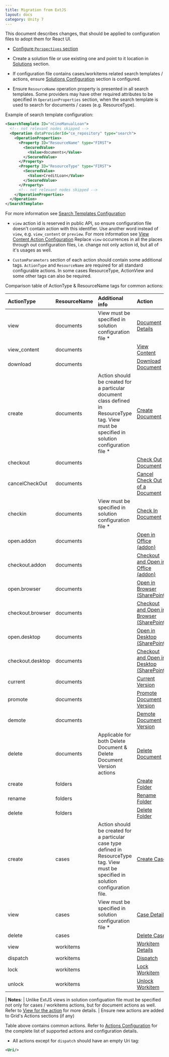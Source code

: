 ```yaml
---
title: Migration from ExtJS
layout: docs
category: Unity 7
---
```

This document describes changes, that should be applied to configuration files to adopt them for React UI.

- [Configure `Perspectives` section](./perspectives.md)

- Create a solution file or use existing one and point to it location in [Solutions](./solutions.md) section.

- If configuration file contains cases/workitems related search templates / actions, ensure 
[Solutions Configuration](./solutions-configuration.md) section is configured. 

- Ensure `ResourceName` operation property is presented in all search templates. Some providers may have
other required attributes to be specified in `OperationProperties` section, when the search template is used 
to search for documents / cases (e.g. ResourceType). 

Example of search template configuration:

```xml
<SearchTemplate ID="nCinoManualLoan">
  <!-- not relevant nodes skipped -->
  <Operation dataProviderId="ce_repository" type="search">
    <OperationProperties>
      <Property ID="ResourceName" type="FIRST">
        <SecuredValue>
          <Value>documents</Value>
        </SecuredValue>
      </Property>
      <Property ID="ResourceType" type="FIRST">
        <SecuredValue>
          <Value>CreditLoan</Value>
        </SecuredValue>
      </Property>
      <!-- not relevant nodes skipped -->
    </OperationProperties>
  </Operation>
</SearchTemplate>
```

For more information see [Search Templates Configuration](./search-templates.md)

- `view` action id is reserved in public API, so ensure configuration file doesn't contain action with this identifier. 
Use another word instead of `view`, e.g. `view_content` or `preview`. For more information see 
[View Content Action Configuration](./actions/view-content.md) Replace `view` occurrences in 
all the places through out configuration files, i.e. change not only action id, but all of it's usages as well.

- `CustomParameters` section of each action should contain some additional tags. `ActionType` and `ResourceName` are 
required for all standard configurable actions. In some cases ResourceType, ActionView and some other tags can also 
be required. 

Comparison table of ActionType & ResourceName tags for common actions:

| ActionType | ResourceName | Additional info | Action |
|:-------|:-------------|:--|:--|
| view      | documents | View must be specified in solution configuration file * | [Document Details](actions/document-details.md) |
| view_content | documents |  | [View Content](actions/view-content.md) |
| download | documents |  | [Download Document](actions/download-document.md) |
| create | documents | Action should be created for a particular document class defined in ResourceType tag. View must be specified in solution configuration file * | [Create Document](actions/create-document.md) |
| checkout | documents |  | [Check Out Document](actions/checkout-document.md) |
| cancelCheckOut | documents |  | [Cancel Check Out of a Document](actions/cancel-checkout-document.md) |
| checkin | documents | View must be specified in solution configuration file * | [Check In Document](actions/checkin-document.md) |
| open.addon | documents |  | [Open in Office (addon)](actions/open-in-office.md#open-in-office-action) |
| checkout.addon | documents |  | [Checkout and Open in Office (addon)](actions/open-in-office.md#check-out-and-open-in-office-action) |
| open.browser | documents |  | [Open in Browser (SharePoint)](actions/open-in-office.md#open-in-browser-action) |
| checkout.browser | documents |  | [Checkout and Open in Browser (SharePoint)](actions/open-in-office.md#check-out-and-open-in-browser-action) |
| open.desktop | documents |  | [Open in Desktop (SharePoint)](actions/open-in-office.md#open-in-desktop-app-action) |
| checkout.desktop | documents |  | [Checkout and Open in Desktop (SharePoint)](actions/open-in-office.md#check-out-and-open-in-desktop-app-action) |
| current | documents |  | [Current Version](actions/current-version.md) |
| promote | documents |  | [Promote Document Version](actions/promote-version.md) |
| demote | documents |  | [Demote Document Version](actions/demote-version.md) |
| delete | documents | Applicable for both Delete Document & Delete Document Version actions | [Delete Document](actions/delete-document.md) |
| create | folders |  | [Create Folder](actions/create-folder.md) |
| rename | folders |  | [Rename Folder](actions/rename-folder.md) |
| delete | folders |  | [Delete Folder](actions/delete-folder.md) |
| create | cases | Action should be created for a particular case type defined in ResourceType tag. View must be specified in solution configuration file. | [Create Case](actions/create-case.md) |
| view | cases | View must be specified in solution configuration file * | [Case Details](actions/case-details.md) |
| delete | cases |  | [Delete Case](actions/delete-case.md) |
| view | workitems |  | [Workitem Details](actions/workitem-details.md) |
| dispatch | workitems |  | [Dispatch](actions/dispatch.md) |
| lock | workitems |  | [Lock Workitem](actions/lock-workitem.md) |
| unlock | workitems |  | [Unlock Workitem](actions/unlock-workitem.md) |

| **Notes**: 
| Unlike ExtJS views in solution configuation file must be specified not only for cases / workitems actions, but for document actions as well. Refer to [View for the action](tags-list/views-tag.md) for more details.
| Ensure new actions are added to Grid's Actions sections (if any)

Table above contains common actions. Refer to [Actions Configuration](./actions.md) for the complete list of supported 
actions and configuration details.

- All actions except for `dispatch` should have an empty Uri tag:

```xml
<Uri/>
```